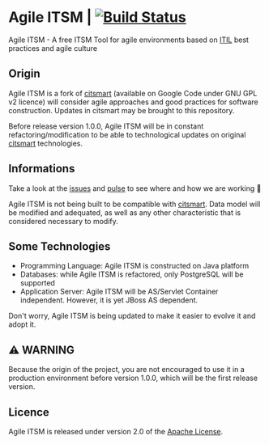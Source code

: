 # Agile ITSM | [![Build Status](https://travis-ci.org/modoagil/agile-itsm.svg)](https://travis-ci.org/modoagil/agile-itsm)
Agile ITSM - A free ITSM Tool for agile environments based on [ITIL][] best practices and agile culture 

## Origin
Agile ITSM is a fork of [citsmart][] (available on Google Code under GNU GPL v2 licence) will consider agile approaches and good practices for software construction. Updates in citsmart may be brought to this repository.

Before release version 1.0.0, Agile ITSM will be in constant refactoring/modification to be able to technological updates on original [citsmart][] technologies.

## Informations
Take a look at the [issues][] and [pulse][] to see where and how we are working :construction:

Agile ITSM is not being built to be compatible with [citsmart][]. Data model will be modified and adequated, as well as any other characteristic that is considered necessary to modify.

## Some Technologies
* Programming Language: Agile ITSM is constructed on Java platform
* Databases: while Agile ITSM is refactored, only PostgreSQL will be supported
* Application Server: Agile ITSM will be AS/Servlet Container independent. However, it is yet JBoss AS dependent.

Don't worry, Agile ITSM is being updated to make it easier to evolve it and adopt it.

## :warning: WARNING
Because the origin of the project, you are not encouraged to use it in a production environment before version 1.0.0, which will be the first release version.

## Licence
Agile ITSM is released under version 2.0 of the [Apache License][].

[ITIL]: https://www.axelos.com/itil
[citsmart]: https://code.google.com/p/citsmart/
[issues]: https://github.com/modoagil/agile-itsm/issues
[pulse]: https://github.com/modoagil/agile-itsm/pulse
[GNU GPL v2]: http://www.gnu.org/licenses/old-licenses/gpl-2.0.html
[Apache License]: http://www.apache.org/licenses/LICENSE-2.0
